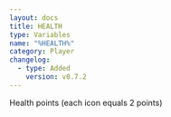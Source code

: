 ```yaml
---
layout: docs
title: HEALTH
type: Variables
name: "%HEALTH%"
category: Player
changelog:
  - type: Added
    version: v0.7.2
---
```

Health points (each icon equals 2 points)
